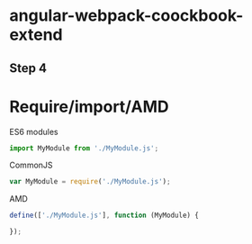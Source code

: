 angular-webpack-coockbook-extend
============

## Step 4

# Require/import/AMD

ES6 modules

```js
import MyModule from './MyModule.js';
```

CommonJS

```js
var MyModule = require('./MyModule.js');
```

AMD

```js
define(['./MyModule.js'], function (MyModule) {

});
```


